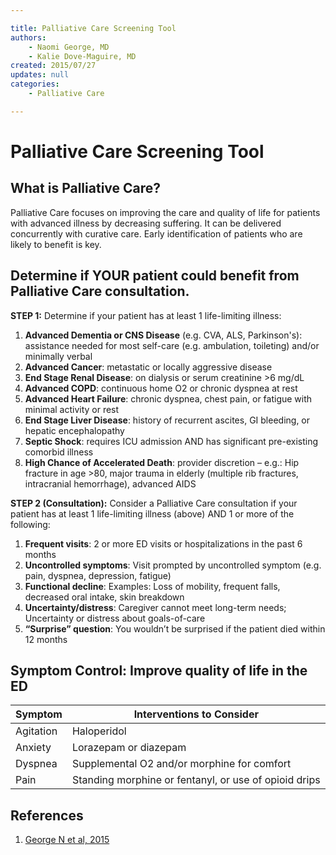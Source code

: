 ```yaml
---

title: Palliative Care Screening Tool
authors:
    - Naomi George, MD
    - Kalie Dove-Maguire, MD
created: 2015/07/27
updates: null
categories:
    - Palliative Care

---
```


# Palliative Care Screening Tool

## What is Palliative Care?

Palliative Care focuses on improving the care and quality of life for patients with advanced illness by decreasing suffering. It can be delivered concurrently with curative care. Early identification of patients who are likely to benefit is key.

## Determine if YOUR patient could benefit from Palliative Care consultation.

**STEP 1:** Determine if your patient has at least 1 life-limiting illness:

1.  **Advanced Dementia or CNS Disease** (e.g. CVA, ALS, Parkinson's): assistance needed for most self-care (e.g. ambulation, toileting) and/or minimally verbal
2.  **Advanced Cancer**: metastatic or locally aggressive disease
3.  **End Stage Renal Disease**: on dialysis or serum creatinine &gt;6 mg/dL
4.  **Advanced COPD**: continuous home O2 or chronic dyspnea at rest
5.  **Advanced Heart Failure**: chronic dyspnea, chest pain, or fatigue with minimal activity or rest
6.  **End Stage Liver Disease**: history of recurrent ascites, GI bleeding, or hepatic encephalopathy
7.  **Septic Shock**: requires ICU admission AND has significant pre-existing comorbid illness
8.  **High Chance of Accelerated Death**: provider discretion – e.g.: Hip fracture in age &gt;80, major trauma in elderly (multiple rib fractures, intracranial hemorrhage), advanced AIDS

**STEP 2 (Consultation):** Consider a Palliative Care consultation if your patient has at least 1 life-limiting illness (above) AND 1 or more of the following:

1.  **Frequent visits**: 2 or more ED visits or hospitalizations in the past 6 months
2.  **Uncontrolled symptoms**: Visit prompted by uncontrolled symptom (e.g. pain, dyspnea, depression, fatigue)
3.  **Functional decline**: Examples: Loss of mobility, frequent falls, decreased oral intake, skin breakdown
4.  **Uncertainty/distress**: Caregiver cannot meet long-term needs; Uncertainty or distress about goals-of-care
5.  **“Surprise” question**: You wouldn’t be surprised if the patient died within 12 months

## Symptom Control: Improve quality of life in the ED

| **Symptom** | **Interventions to Consider** |
| --- | --- |
| Agitation | Haloperidol |
| Anxiety | Lorazepam or diazepam |
| Dyspnea | Supplemental O2 and/or morphine for comfort | 
| Pain |Standing morphine or fentanyl, or use of opioid drips |

## References 

1. [George N et al, 2015](https://www.ncbi.nlm.nih.gov/pubmed/26171710)